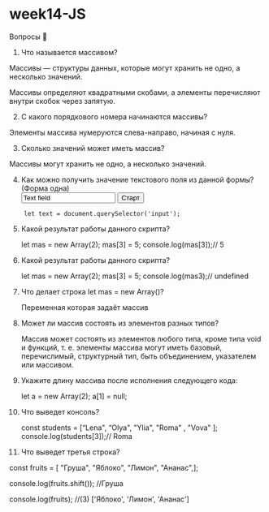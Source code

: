 # week14-JS

Вопросы 💎

1. Что называется массивом?

Массивы — структуры данных, которые могут хранить не одно, а несколько значений. 

Массивы определяют квадратными скобами, а элементы перечисляют внутри скобок через запятую.

2. С какого порядкового номера начинаются массивы?
 
 Элементы массива нумеруются слева-направо, начиная с нуля.

3. Сколько значений может иметь массив?

Массивы могут хранить не одно, а несколько значений.

4. Как можно получить значение текстового поля из данной формы? (Форма одна)
    <form action="start.php" method="post" name="fld">
	<input type="text" name="field" value="Text field">
	<input type="submit" value="Старт" name="btn">
</form>

        let text = document.querySelector('input');
   
5. Какой результат работы данного скрипта?
    
 
    let mas = new Array(2);
    mas[3] = 5;
    console.log(mas[3]);// 5

    
6. Какой результат работы данного скрипта?
    
  
    let mas = new Array(2);
    mas[3] = 5;
    console.log(mas3);// undefined
  
    
7. Что делает строка let mas = new Array()?
   
   Переменная которая задаёт массив

8. Может ли массив состоять из элементов разных типов?

   Массив может состоять из элементов любого типа, кроме типа void и функций, т. е. элементы массива могут иметь базовый, перечислимый, структурный тип, быть объединением, указателем или массивом.

9. Укажите длину массива после исполнения следующего кода:
    
   
    let a = new Array(2);
    a[1] = null;
  
    
10. Что выведет консоль?
    

    const students = [“Lena", “Olya", "Ylia", "Roma" ,  "Vova" ];
    console.log(students[3]);// Roma
   
    
11. Что выведет третья строка?

 const fruits = [ "Груша", "Яблоко", "Лимон", "Ананас",];

 console.log(fruits.shift()); //Груша

 console.log(fruits); //(3) ['Яблоко', 'Лимон', 'Ананас']
